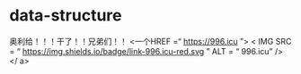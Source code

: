 # data-structure
奥利给！！！干了！！兄弟们！！
<一个HREF =“ https://996.icu ”> < IMG  SRC = “  https://img.shields.io/badge/link-996.icu-red.svg  ”  ALT = “  996.icu”  /> </ a>
